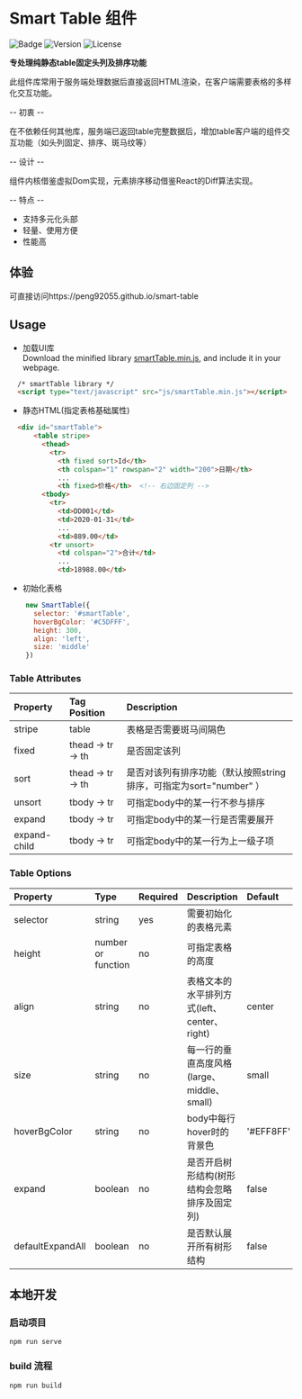 # Smart Table 组件
![Badge](https://img.shields.io/badge/Hey!-Everybody-yellow)
![Version](https://img.shields.io/github/package-json/v/peng92055/smart-table)
![License](https://img.shields.io/github/license/peng92055/smart-table)

**专处理纯静态table固定头列及排序功能**

此组件库常用于服务端处理数据后直接返回HTML渲染，在客户端需要表格的多样化交互功能。

-- 初衷 --

  在不依赖任何其他库，服务端已返回table完整数据后，增加table客户端的组件交互功能（如头列固定、排序、斑马纹等）

-- 设计 --
  
  组件内核借鉴虚拟Dom实现，元素排序移动借鉴React的Diff算法实现。

-- 特点 --

  - 支持多元化头部
  - 轻量、使用方便
  - 性能高

## 体验
可直接访问https://peng92055.github.io/smart-table

## Usage
- 加载UI库<br>
  Download the minified library [smartTable.min.js](https://peng92055.github.io/smart-table/smartTable.min.js), and include it in your webpage.
```html
  /* smartTable library */
  <script type="text/javascript" src="js/smartTable.min.js"></script>
```
- 静态HTML(指定表格基础属性)<br>
```html
  <div id="smartTable">
      <table stripe>
        <thead>
          <tr>
            <th fixed sort>Id</th>
            <th colspan="1" rowspan="2" width="200">日期</th>
            ...
            <th fixed>价格</th>  <!-- 右边固定列 -->
        <tbody>
          <tr>
            <td>DD001</td>
            <td>2020-01-31</td>
            ...
            <td>889.00</td>
          <tr unsort>
            <td colspan="2">合计</td>
            ...
            <td>18988.00</td>
```
- 初始化表格
```javascript
    new SmartTable({
      selector: '#smartTable',
      hoverBgColor: '#C5DFFF',
      height: 300,
      align: 'left',
      size: 'middle'
    })
```

### Table Attributes

| Property          | Tag Position           | Description                                                       | 
| :---------------- | :--------------------- | :---------------------------------------------------------------- |
| stripe            | table                  | 表格是否需要斑马间隔色                                                | 
| fixed             | thead -> tr -> th      | 是否固定该列                                                        |
| sort              | thead -> tr -> th      | 是否对该列有排序功能（默认按照string排序，可指定为sort="number" ）        |
| unsort            | tbody -> tr            | 可指定body中的某一行不参与排序                                         |
| expand            | tbody -> tr            | 可指定body中的某一行是否需要展开                                       |
| expand-child      | tbody -> tr            | 可指定body中的某一行为上一级子项                                       |


### Table Options

| Property              | Type               | Required    | Description                                 | Default       |
| :---------------------| :----------------- | :---------- | :------------------------------------------ | :------------ |
| selector              | string             | yes         | 需要初始化的表格元素                            |               |
| height                | number or function | no          | 可指定表格的高度                               |               |
| align                 | string             | no          | 表格文本的水平排列方式(left、center、right)      | center        |
| size                  | string             | no          | 每一行的垂直高度风格(large、middle、small)      | small         |
| hoverBgColor          | string             | no          | body中每行hover时的背景色                      | '#EFF8FF'     |
| expand                | boolean            | no          | 是否开启树形结构(树形结构会忽略排序及固定列)       | false        |
| defaultExpandAll      | boolean            | no          | 是否默认展开所有树形结构                        | false        |



## 本地开发
### 启动项目
```
npm run serve
```

### build 流程
```
npm run build
```
